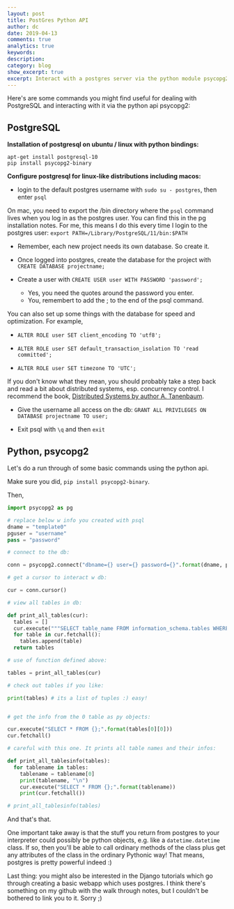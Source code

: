 ```yaml
---
layout: post
title: PostGres Python API
author: dc
date: 2019-04-13
comments: true
analytics: true
keywords:  
description:
category: blog
show_excerpt: true
excerpt: Interact with a postgres server via the python module psycopg2 
---
```

Here's are some commands you might find useful for dealing with PostgreSQL and interacting with it via the python api psycopg2:

## PostgreSQL
**Installation of postgresql on ubuntu / linux with python bindings:**

```
apt-get install postgresql-10
pip install psycopg2-binary
```

**Configure postgresql for linux-like distributions including macos:**
* login to the default postgres username with ```sudo su - postgres```, then enter ```psql```

On mac, you need to export the /bin directory where the ```psql``` command lives when you log in as the postgres user. You can find this in the pg installation notes. For me, this means I do this every time I login to the postgres user: ```export PATH=/Library/PostgreSQL/11/bin:$PATH```

* Remember, each new project needs its own database. So create it.

* Once logged into postgres, create the database for the project with ```CREATE DATABASE projectname;```

* Create a user with ```CREATE USER user WITH PASSWORD 'password';```

  * Yes, you need the quotes around the password you enter.
  * You, remembert to add the ; to the end of the psql command.

You can also set up some things with the database for speed and optimization. For example,

* ```ALTER ROLE user SET client_encoding TO 'utf8';```

* ```ALTER ROLE user SET default_transaction_isolation TO 'read committed';```

* ```ALTER ROLE user SET timezone TO 'UTC';```

If you don't know what they mean, you should probably take a step back and read a bit about distributed systems, esp. concurrency control. I recommend the book, [Distributed Systems by author A. Tanenbaum](https://www.distributed-systems.net/index.php/books/distributed-systems-3rd-edition-2017/).

* Give the username all access on the db: ```GRANT ALL PRIVILEGES ON DATABASE projectname TO user;```

* Exit psql with ```\q``` and then ```exit```

## Python, psycopg2
Let's do a run through of some basic commands using the python api.

Make sure you did, ```pip install psycopg2-binary```.

Then,

```python
import psycopg2 as pg

# replace below w info you created with psql
dname = "template0"
pguser = "username"
pass = "password"

# connect to the db:

conn = psycopg2.connect("dbname={} user={} password={}".format(dname, pguser, pass))

# get a cursor to interact w db:

cur = conn.cursor()

# view all tables in db:

def print_all_tables(cur):
  tables = []
  cur.execute("""SELECT table_name FROM information_schema.tables WHERE table_schema = 'public'""")
  for table in cur.fetchall():
    tables.append(table)
  return tables

# use of function defined above:

tables = print_all_tables(cur)

# check out tables if you like:

print(tables) # its a list of tuples :) easy!


# get the info from the 0 table as py objects:

cur.execute("SELECT * FROM {};".format(tables[0][0]))
cur.fetchall()

# careful with this one. It prints all table names and their infos:

def print_all_tablesinfo(tables):
  for tablename in tables:
    tablename = tablename[0]
    print(tablename, "\n")
    cur.execute("SELECT * FROM {};".format(tablename))
    print(cur.fetchall())

# print_all_tablesinfo(tables)

```

And that's that.

One important take away is that the stuff you return from postgres to your interpreter could possibly be python objects, e.g. like a ```datetime.datetime``` class. If so, then you'll be able to call ordinary methods of the class plus get any attributes of the class in the ordinary Pythonic way! That means, postgres is pretty powerful indeed :)

Last thing: you might also be interested in the Django tutorials which go through creating a basic webapp which uses postgres. I think there's something on my github with the walk through notes, but I couldn't be bothered to link you to it. Sorry ;)
